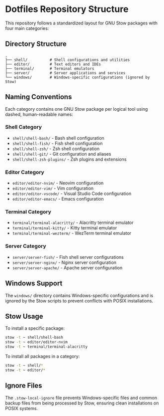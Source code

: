 # Dotfiles Repository Structure

This repository follows a standardized layout for GNU Stow packages with four main categories:

## Directory Structure

```
.
├── shell/          # Shell configurations and utilities
├── editor/         # Text editors and IDEs
├── terminal/       # Terminal emulators
├── server/         # Server applications and services
└── windows/        # Windows-specific configurations (ignored by Stow)
```

## Naming Conventions

Each category contains one GNU Stow package per logical tool using dashed, human-readable names:

### Shell Category
- `shell/shell-bash/` - Bash shell configuration
- `shell/shell-fish/` - Fish shell configuration
- `shell/shell-zsh/` - Zsh shell configuration
- `shell/shell-git/` - Git configuration and aliases
- `shell/shell-zsh-plugins/` - Zsh plugins and extensions

### Editor Category
- `editor/editor-nvim/` - Neovim configuration
- `editor/editor-vim/` - Vim configuration
- `editor/editor-vscode/` - Visual Studio Code configuration
- `editor/editor-emacs/` - Emacs configuration

### Terminal Category
- `terminal/terminal-alacritty/` - Alacritty terminal emulator
- `terminal/terminal-kitty/` - Kitty terminal emulator
- `terminal/terminal-wezterm/` - WezTerm terminal emulator

### Server Category
- `server/server-fish/` - Fish shell server configurations
- `server/server-nginx/` - Nginx server configuration
- `server/server-apache/` - Apache server configuration

## Windows Support

The `windows/` directory contains Windows-specific configurations and is ignored by the Stow scripts to prevent conflicts with POSIX installations.

## Stow Usage

To install a specific package:
```bash
stow -t ~ shell/shell-bash
stow -t ~ editor/editor-nvim
stow -t ~ terminal/terminal-alacritty
```

To install all packages in a category:
```bash
stow -t ~ shell/*
stow -t ~ editor/*
```

## Ignore Files

The `.stow-local-ignore` file prevents Windows-specific files and common backup files from being processed by Stow, ensuring clean installations on POSIX systems.
